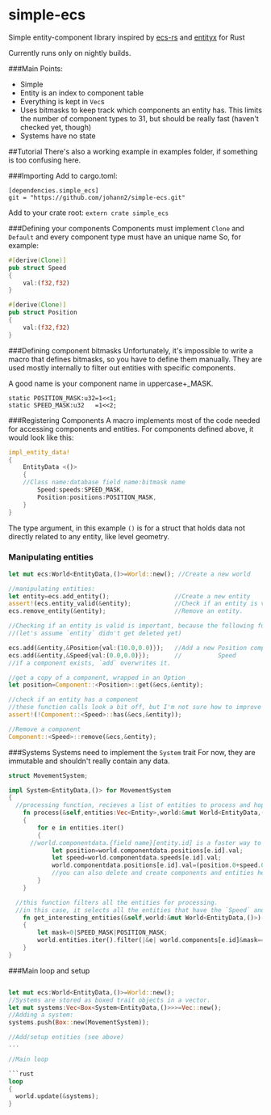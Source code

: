 # simple-ecs
Simple entity-component library inspired by [ecs-rs](https://github.com/HeroesGrave/ecs-rs) and [entityx](https://github.com/alecthomas/entityx) for Rust

Currently runs only on nightly builds.

###Main Points:
* Simple
* Entity is an index to component table
* Everything is kept in ```Vec```s
* Uses bitmasks to keep track which components an entity has. This limits the number of component types to 31, but should be really fast (haven't checked yet, though)
* Systems have no state

##Tutorial
There's also a working example in examples folder, if something is too confusing here.

###Importing
Add to cargo.toml:
```
[dependencies.simple_ecs]
git = "https://github.com/johann2/simple-ecs.git"
```

Add to your crate root:
`extern crate simple_ecs`

###Defining your components
Components must implement `Clone` and `Default` and every component type must have an unique name
So, for example:
```rust
#[derive(Clone)]
pub struct Speed 
{
    val:(f32,f32)
}

#[derive(Clone)]
pub struct Position
{
    val:(f32,f32)
}
```

###Defining component bitmasks
Unfortunately, it's impossible to write a macro that defines bitmasks, so you have to define them manually.
They are used mostly internally to filter out entities with specific components.

A good name is your component name in uppercase+_MASK.
```
static POSITION_MASK:u32=1<<1;
static SPEED_MASK:u32   =1<<2;
```

###Registering Components
A macro implements most of the code needed for accessing components and entities.
For components defined above, it would look like this:

```rust
impl_entity_data!
{
	EntityData <()>
	{
    //Class name:database field name:bitmask name
		Speed:speeds:SPEED_MASK,
		Position:positions:POSITION_MASK,
	}
}
```
The type argument, in this example `()` is for a struct that holds data not directly related to any entity, like level geometry.

### Manipulating entities


```rust
let mut ecs:World<EntityData,()>=World::new(); //Create a new world

//manipulating entities:
let entity=ecs.add_entity();                  //Create a new entity
assert!(ecs.entity_valid(&entity);            //Check if an entity is valid
ecs.remove_entity(&entity);                   //Remove an entity.

//Checking if an entity is valid is important, because the following functions will panic if it isn't:
//(let's assume `entity` didn't get deleted yet)

ecs.add(&entity,&Position{val:(10.0,0.0)});   //Add a new Position component
ecs.add(&entity,&Speed{val:(0.0,0.0)});       //          Speed
//if a component exists, `add` overwrites it.

//get a copy of a component, wrapped in an Option
let position=Component::<Position>::get(&ecs,&entity); 

//check if an entity has a component
//these function calls look a bit off, but I'm not sure how to improve them
assert!(!Component::<Speed>::has(&ecs,&entity)); 

//Remove a component
Component::<Speed>::remove(&ecs,&entity);

```

###Systems
Systems need to implement the `System` trait
For now, they are immutable and shouldn't really contain any data.

```rust
struct MovementSystem;

impl System<EntityData,()> for MovementSystem
{
  //processing function, recieves a list of entities to process and hopefully does it.
	fn process(&self,entities:Vec<Entity>,world:&mut World<EntityData,()>)
	{
		for e in entities.iter()
		{
      //world.componentdata.{field name}[entity.id] is a faster way to access components, but really unsafe.
			let position=world.componentdata.positions[e.id].val;
			let speed=world.componentdata.speeds[e.id].val;
			world.componentdata.positions[e.id].val=(position.0+speed.0,position.1+speed.1);
			//you can also delete and create components and entities here without any problems
		}
	}

  //this function filters all the entities for processing.
  //in this case, it selects all the entities that have the `Speed` and `Position` component.
	fn get_interesting_entities(&self,world:&mut World<EntityData,()>)->Vec<Entity>
	{
		let mask=0|SPEED_MASK|POSITION_MASK;
		world.entities.iter().filter(|&e| world.components[e.id]&mask==mask).map(|x|*x).collect::<Vec<Entity>>()
	}
}
```

###Main loop and setup

```rust

let mut ecs:World<EntityData,()>=World::new();
//Systems are stored as boxed trait objects in a vector.
let mut systems:Vec<Box<System<EntityData,()>>>=Vec::new();
//Adding a system:
systems.push(Box::new(MovementSystem));

//Add/setup entities (see above)
...

//Main loop

```rust
loop 
{
  world.update(&systems);
}
```
